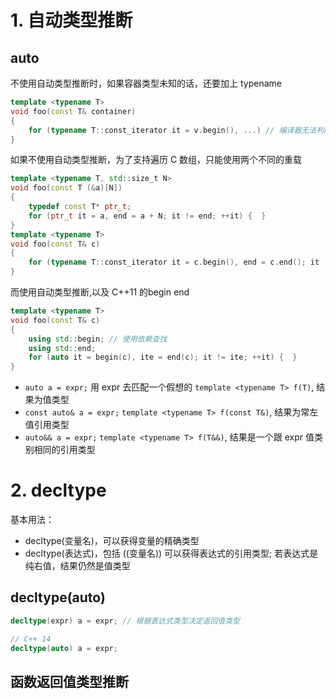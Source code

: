 # 1. 自动类型推断
## auto
不使用自动类型推断时，如果容器类型未知的话，还要加上 typename
```c++
template <typename T>
void foo(const T& container)
{
    for (typename T::const_iterator it = v.begin(), ...) // 编译器无法判断 const_iterator 是一个类型还是一个成员变量
}
```
如果不使用自动类型推断，为了支持遍历 C 数组，只能使用两个不同的重载
```c++
template <typename T, std::size_t N>
void foo(const T (&a)[N])
{
    typedef const T* ptr_t;
    for (ptr_t it = a, end = a + N; it != end; ++it) {  }
}
template <typename T>
void foo(const T& c)
{
    for (typename T::const_iterator it = c.begin(), end = c.end(); it != end; ++it) {  }
}
```
而使用自动类型推断,以及 C++11 的begin end
```c++
template <typename T>
void foo(const T& c)
{
    using std::begin; // 使用依赖查找
    using std::end;
    for (auto it = begin(c), ite = end(c); it != ite; ++it) {  }
}
```

* `auto a = expr;` 用 expr 去匹配一个假想的 `template <typename T> f(T)`, 结果为值类型
* `const auto& a = expr;` `template <typename T> f(const T&)`, 结果为常左值引用类型
* `auto&& a = expr;` `template <typename T> f(T&&)`, 结果是一个跟 expr 值类别相同的引用类型

# 2. decltype
基本用法：
* decltype(变量名)，可以获得变量的精确类型
* decltype(表达式)，包括 ((变量名)) 可以获得表达式的引用类型; 若表达式是纯右值，结果仍然是值类型

## decltype(auto)
```c++
decltype(expr) a = expr; // 根据表达式类型决定返回值类型

// C++ 14
decltype(auto) a = expr;
```

## 函数返回值类型推断
